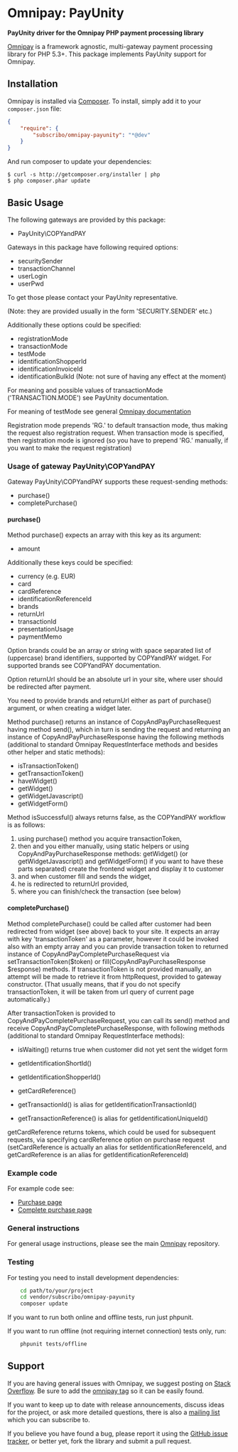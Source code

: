 # Omnipay: PayUnity

**PayUnity driver for the Omnipay PHP payment processing library**

[Omnipay](https://github.com/thephpleague/omnipay) is a framework agnostic, multi-gateway payment
processing library for PHP 5.3+. This package implements PayUnity support for Omnipay.

## Installation

Omnipay is installed via [Composer](http://getcomposer.org/). To install, simply add it
to your `composer.json` file:

```json
{
    "require": {
        "subscribo/omnipay-payunity": "*@dev"
    }
}
```

And run composer to update your dependencies:

    $ curl -s http://getcomposer.org/installer | php
    $ php composer.phar update

## Basic Usage

The following gateways are provided by this package:

* PayUnity\COPYandPAY

Gateways in this package have following required options:

* securitySender
* transactionChannel
* userLogin
* userPwd

To get those please contact your PayUnity representative.

(Note: they are provided usually in the form 'SECURITY.SENDER' etc.)

Additionally these options could be specified:

* registrationMode
* transactionMode
* testMode
* identificationShopperId
* identificationInvoiceId
* identificationBulkId (Note: not sure of having any effect at the moment)

For meaning and possible values of transactionMode ('TRANSACTION.MODE') see PayUnity documentation.

For meaning of testMode see general [Omnipay documentation](https://thephpleague.com/omnipay)

Registration mode prepends 'RG.' to default transaction mode, thus making the request also registration request.
When transaction mode is specified, then registration mode is ignored (so you have to prepend 'RG.' manually, if you want to make the request registration)

### Usage of gateway PayUnity\COPYandPAY

Gateway PayUnity\COPYandPAY supports these request-sending methods:

* purchase()
* completePurchase()

#### purchase()

Method purchase() expects an array with this key as its argument:

* amount

Additionally these keys could be specified:

* currency (e.g. EUR)
* card
* cardReference
* identificationReferenceId
* brands
* returnUrl
* transactionId
* presentationUsage
* paymentMemo

Option brands could be an array or string with space separated list of (uppercase) brand identifiers, supported by COPYandPAY widget.
For supported brands see COPYandPAY documentation.

Option returnUrl should be an absolute url in your site, where user should be redirected after payment.

You need to provide brands and returnUrl either as part of purchase() argument, or when creating a widget later.

Method purchase() returns an instance of CopyAndPayPurchaseRequest having method send(), which in turn is sending the request and returning an instance of CopyAndPayPurchaseResponse having the following methods (additional to standard Omnipay RequestInterface methods and besides other helper and static methods):

* isTransactionToken()
* getTransactionToken()
* haveWidget()
* getWidget()
* getWidgetJavascript()
* getWidgetForm()

Method isSuccessful() always returns false, as the COPYandPAY workflow is as follows:

  1. using purchase() method you acquire transactionToken,
  2. then and you either manually, using static helpers
     or using CopyAndPayPurchaseResponse methods: getWidget()
     (or getWidgetJavascript() and getWidgetForm() if you want to have these parts separated)
     create the frontend widget and display it to customer
  3. and when customer fill and sends the widget,
  4. he is redirected to returnUrl provided,
  5. where you can finish/check the transaction (see below)

#### completePurchase()

Method completePurchase() could be called after customer had been redirected from widget (see above) back to your site.
It expects an array with key 'transactionToken' as a parameter,
however it could be invoked also with an empty array
and you can provide transaction token to returned instance of CopyAndPayCompletePurchaseRequest
via setTransactionToken($token) or fill(CopyAndPayPurchaseResponse $response) methods.
If transactionToken is not provided manually, an attempt will be made to retrieve it from httpRequest, provided to gateway constructor.
(That usually means, that if you do not specify transactionToken, it will be taken from url query of current page automatically.)

After transactionToken is provided to CopyAndPayCompletePurchaseRequest, you can call its send() method and receive CopyAndPayCompletePurchaseResponse, with following methods (additional to standard Omnipay RequestInterface methods):

* isWaiting() returns true when customer did not yet sent the widget form
* getIdentificationShortId()
* getIdentificationShopperId()
* getCardReference()

* getTransactionId() is alias for getIdentificationTransactionId()
* getTransactionReference() is alias for getIdentificationUniqueId()

getCardReference returns tokens, which could be used for subsequent requests, via specifying cardReference option on purchase request
(setCardReference is actually an alias for setIdentificationReferenceId, and getCardReference is an alias for getIdentificationReferenceId)

### Example code

For example code see:

* [Purchase page](docs/example/purchase.php)
* [Complete purchase page](docs/example/complete_purchase.php)

### General instructions

For general usage instructions, please see the main [Omnipay](https://github.com/thephpleague/omnipay)
repository.

### Testing

For testing you need to install development dependencies:
```sh
    cd path/to/your/project
    cd vendor/subscribo/omnipay-payunity
    composer update
```

If you want to run both online and offline tests, run just phpunit.

If you want to run offline (not requiring internet connection) tests only, run:
```sh
    phpunit tests/offline
```

## Support

If you are having general issues with Omnipay, we suggest posting on
[Stack Overflow](http://stackoverflow.com/). Be sure to add the
[omnipay tag](http://stackoverflow.com/questions/tagged/omnipay) so it can be easily found.

If you want to keep up to date with release announcements, discuss ideas for the project,
or ask more detailed questions, there is also a [mailing list](https://groups.google.com/forum/#!forum/omnipay) which
you can subscribe to.

If you believe you have found a bug, please report it using the [GitHub issue tracker](https://github.com/thephpleague/omnipay-dummy/issues),
or better yet, fork the library and submit a pull request.
